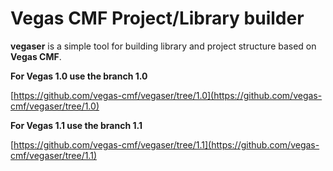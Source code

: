 Vegas CMF Project/Library builder
=========================

**vegaser** is a simple tool for building library and project structure based on **Vegas CMF**.


**For Vegas 1.0 use the branch 1.0**

[https://github.com/vegas-cmf/vegaser/tree/1.0](https://github.com/vegas-cmf/vegaser/tree/1.0)


**For Vegas 1.1 use the branch 1.1**

[https://github.com/vegas-cmf/vegaser/tree/1.1](https://github.com/vegas-cmf/vegaser/tree/1.1)